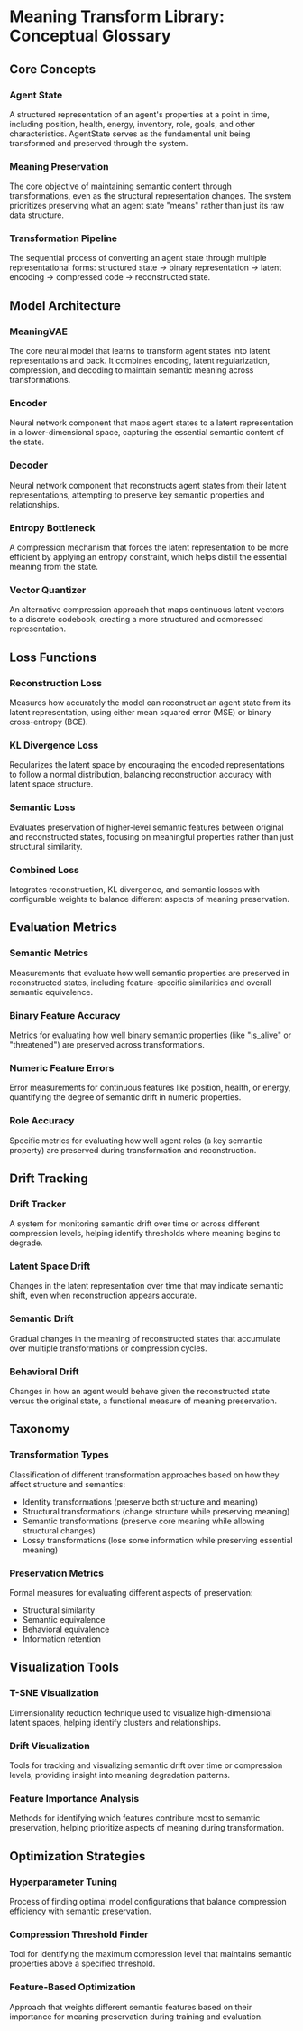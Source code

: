 # Meaning Transform Library: Conceptual Glossary

## Core Concepts

### Agent State
A structured representation of an agent's properties at a point in time, including position, health, energy, inventory, role, goals, and other characteristics. AgentState serves as the fundamental unit being transformed and preserved through the system.

### Meaning Preservation
The core objective of maintaining semantic content through transformations, even as the structural representation changes. The system prioritizes preserving what an agent state "means" rather than just its raw data structure.

### Transformation Pipeline
The sequential process of converting an agent state through multiple representational forms: structured state → binary representation → latent encoding → compressed code → reconstructed state.

## Model Architecture

### MeaningVAE
The core neural model that learns to transform agent states into latent representations and back. It combines encoding, latent regularization, compression, and decoding to maintain semantic meaning across transformations.

### Encoder
Neural network component that maps agent states to a latent representation in a lower-dimensional space, capturing the essential semantic content of the state.

### Decoder
Neural network component that reconstructs agent states from their latent representations, attempting to preserve key semantic properties and relationships.

### Entropy Bottleneck
A compression mechanism that forces the latent representation to be more efficient by applying an entropy constraint, which helps distill the essential meaning from the state.

### Vector Quantizer
An alternative compression approach that maps continuous latent vectors to a discrete codebook, creating a more structured and compressed representation.

## Loss Functions

### Reconstruction Loss
Measures how accurately the model can reconstruct an agent state from its latent representation, using either mean squared error (MSE) or binary cross-entropy (BCE).

### KL Divergence Loss
Regularizes the latent space by encouraging the encoded representations to follow a normal distribution, balancing reconstruction accuracy with latent space structure.

### Semantic Loss
Evaluates preservation of higher-level semantic features between original and reconstructed states, focusing on meaningful properties rather than just structural similarity.

### Combined Loss
Integrates reconstruction, KL divergence, and semantic losses with configurable weights to balance different aspects of meaning preservation.

## Evaluation Metrics

### Semantic Metrics
Measurements that evaluate how well semantic properties are preserved in reconstructed states, including feature-specific similarities and overall semantic equivalence.

### Binary Feature Accuracy
Metrics for evaluating how well binary semantic properties (like "is_alive" or "threatened") are preserved across transformations.

### Numeric Feature Errors
Error measurements for continuous features like position, health, or energy, quantifying the degree of semantic drift in numeric properties.

### Role Accuracy
Specific metrics for evaluating how well agent roles (a key semantic property) are preserved during transformation and reconstruction.

## Drift Tracking

### Drift Tracker
A system for monitoring semantic drift over time or across different compression levels, helping identify thresholds where meaning begins to degrade.

### Latent Space Drift
Changes in the latent representation over time that may indicate semantic shift, even when reconstruction appears accurate.

### Semantic Drift
Gradual changes in the meaning of reconstructed states that accumulate over multiple transformations or compression cycles.

### Behavioral Drift
Changes in how an agent would behave given the reconstructed state versus the original state, a functional measure of meaning preservation.

## Taxonomy

### Transformation Types
Classification of different transformation approaches based on how they affect structure and semantics:
- Identity transformations (preserve both structure and meaning)
- Structural transformations (change structure while preserving meaning)
- Semantic transformations (preserve core meaning while allowing structural changes)
- Lossy transformations (lose some information while preserving essential meaning)

### Preservation Metrics
Formal measures for evaluating different aspects of preservation:
- Structural similarity
- Semantic equivalence
- Behavioral equivalence
- Information retention

## Visualization Tools

### T-SNE Visualization
Dimensionality reduction technique used to visualize high-dimensional latent spaces, helping identify clusters and relationships.

### Drift Visualization
Tools for tracking and visualizing semantic drift over time or compression levels, providing insight into meaning degradation patterns.

### Feature Importance Analysis
Methods for identifying which features contribute most to semantic preservation, helping prioritize aspects of meaning during transformation.

## Optimization Strategies

### Hyperparameter Tuning
Process of finding optimal model configurations that balance compression efficiency with semantic preservation.

### Compression Threshold Finder
Tool for identifying the maximum compression level that maintains semantic properties above a specified threshold.

### Feature-Based Optimization
Approach that weights different semantic features based on their importance for meaning preservation during training and evaluation. 